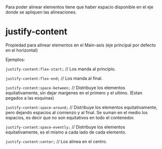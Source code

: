 Para poder alinear elementos tiene que haber espacio disponible en el eje donde se apliquen las alineaciones.


# justify-content

Propiedad para alinear elementos en el Main-axis (eje principal por defecto en el horizontal)

Ejemplos: 

`justify-content:flex-start;` // Los manda al principio.

`justify-content:flex-end;` // Los manda al final.

`justify-content:space-between;` // Distribuye los elementos equitativamente, sin dejar margenes en el primero y el ultimo. (Estan pegados a las esquinas)

`justify-content:space-around;` // Distribuye los elementos equitativamente, pero dejando espacios al comienzo y al final. Se suman en el medio los espacios, es decir que no son equitativos en todo el contenedor.

`justify-content:space-evently;` // Distribuye los elementos equitativamente, es el mismo a cada lado de cada elemento.

`justify-content:center;` // Los alinea en el centro.